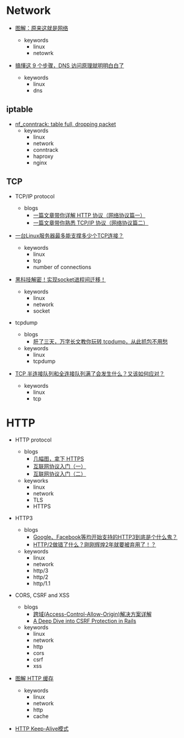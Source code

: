 Network
====

- [图解：原来这就是网络](https://mp.weixin.qq.com/s/LdiBrtATAIjNXCxYchH63w)
  - keywords
    - linux
    - netowrk

- [搞懂这 9 个步骤，DNS 访问原理就明明白白了](https://mp.weixin.qq.com/s/jXgr9_06E_tT-e1M_2hqcg)
  - keywords
    - linux
    - dns    

## iptable

- [nf_conntrack: table full, dropping packet](https://morganwu277.github.io/2018/05/26/Solve-production-issue-of-nf-conntrack-table-full-dropping-packet/)
  - keywords
    - linux
    - network
    - conntrack
    - haproxy
    - nginx

## TCP

- TCP/IP protocol
  - blogs
    - [一篇文章带你详解 HTTP 协议（网络协议篇一）](https://www.jianshu.com/p/6e9e4156ece3)
    - [一篇文章带你熟悉 TCP/IP 协议（网络协议篇二）](https://juejin.cn/post/6844903510509633550)

- [一台Linux服务器最多能支撑多少个TCP连接？](https://cloud.tencent.com/developer/article/1768585)
  - keywords
    - linux
    - tcp
    - number of connections

- [黑科技解密！实现socket进程间迁移！](https://blog.csdn.net/lycyingO/article/details/118560802)        
  - keywords
    - linux
    - network
    - socket

- tcpdump
  - blogs
    - [肝了三天，万字长文教你玩转 tcpdump，从此抓包不用愁](https://mp.weixin.qq.com/s/2v_dtZitNKQHa72VXlkp-Q)
  - keywords
    - linux
    - tcpdump

- [TCP 半连接队列和全连接队列满了会发生什么？又该如何应对？](https://mp.weixin.qq.com/s/aQ7v_TQVI6AS--MHPy7fjw)    
  - keywords
    - linux
    - tcp

# HTTP    

- HTTP protocol
  - blogs
    - [几幅图，拿下 HTTPS](https://mp.weixin.qq.com/s/U9SRLE7jZTB6lUZ6c8gTKg)
    - [互联网协议入门（一）](http://www.ruanyifeng.com/blog/2012/05/internet_protocol_suite_part_i.html)    
    - [互联网协议入门（二）](https://www.ruanyifeng.com/blog/2012/06/internet_protocol_suite_part_ii.html)
  - keyworks
    - linux
    - network
    - TLS
    - HTTPS

- HTTP3
  - blogs
    - [Google、Facebook等均开始支持的HTTP3到底是个什么鬼？](https://mp.weixin.qq.com/s/ihuR6gIxUUWF8oobiJ8B_A)
    - [HTTP/2做错了什么？刚刚辉煌2年就要被弃用了！？](https://mp.weixin.qq.com/s/BooVJk9w5rPWjqvC0--vsA)            
  - keywords
    - linux
    - network
    - http/3
    - http/2  
    - http/1.1

- CORS, CSRF and XSS
  - blogs
    - [跨域(Access-Control-Allow-Origin)解决方案详解](https://blog.csdn.net/jiabeis/article/details/103459765)
    - [A Deep Dive into CSRF Protection in Rails](https://medium.com/rubyinside/a-deep-dive-into-csrf-protection-in-rails-19fa0a42c0ef)
  - keywords
    - linux
    - network
    - http
    - cors
    - csrf
    - xss

- [图解 HTTP 缓存](https://mp.weixin.qq.com/s/2u-IjItCLHgXj3ylHuI9zA)
  - keywords
    - linux
    - network
    - http
    - cache

- [HTTP Keep-Alive模式](https://www.cnblogs.com/skynet/archive/2010/12/11/1903347.html)    
